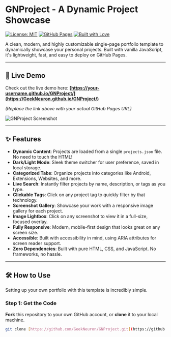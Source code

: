 # GNProject - A Dynamic Project Showcase

[![License: MIT](https://img.shields.io/badge/License-MIT-blue.svg)](https://opensource.org/licenses/MIT)
[![GitHub Pages](https://img.shields.io/badge/GitHub%20Pages-Deployed-brightgreen)](https://your-username.github.io/GNProject/)
[![Built with Love](https://img.shields.io/badge/Built%20with-❤️-ff69b4.svg)](https://github.com/GeekNeuron)

A clean, modern, and highly customizable single-page portfolio template to dynamically showcase your personal projects. Built with vanilla JavaScript, it's lightweight, fast, and easy to deploy on GitHub Pages.

---

## 🚀 Live Demo

Check out the live demo here: **[https://your-username.github.io/GNProject/](https://GeekNeuron.github.io/GNProject/)**

*(Replace the link above with your actual GitHub Pages URL)*

![GNProject Screenshot](https://via.placeholder.com/800x450.png?text=Add+a+Screenshot+or+GIF+of+Your+Project)

---

## ✨ Features

-   **Dynamic Content**: Projects are loaded from a single `projects.json` file. No need to touch the HTML!
-   **Dark/Light Mode**: Sleek theme switcher for user preference, saved in local storage.
-   **Categorized Tabs**: Organize projects into categories like Android, Extensions, Websites, and more.
-   **Live Search**: Instantly filter projects by name, description, or tags as you type.
-   **Clickable Tags**: Click on any project tag to quickly filter by that technology.
-   **Screenshot Gallery**: Showcase your work with a responsive image gallery for each project.
-   **Image Lightbox**: Click on any screenshot to view it in a full-size, focused overlay.
-   **Fully Responsive**: Modern, mobile-first design that looks great on any screen size.
-   **Accessible**: Built with accessibility in mind, using ARIA attributes for screen reader support.
-   **Zero Dependencies**: Built with pure HTML, CSS, and JavaScript. No frameworks, no hassle.

---

## 🛠️ How to Use

Setting up your own portfolio with this template is incredibly simple.

### Step 1: Get the Code

**Fork** this repository to your own GitHub account, or **clone** it to your local machine.

```bash
git clone [https://github.com/GeekNeuron/GNProject.git](https://github.com/GeekNeuron/GNProject.git)
